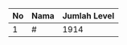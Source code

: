 | No | Nama            | Jumlah Level |
|----|-----------------|--------------|
| 1  | #    |    1914        |

